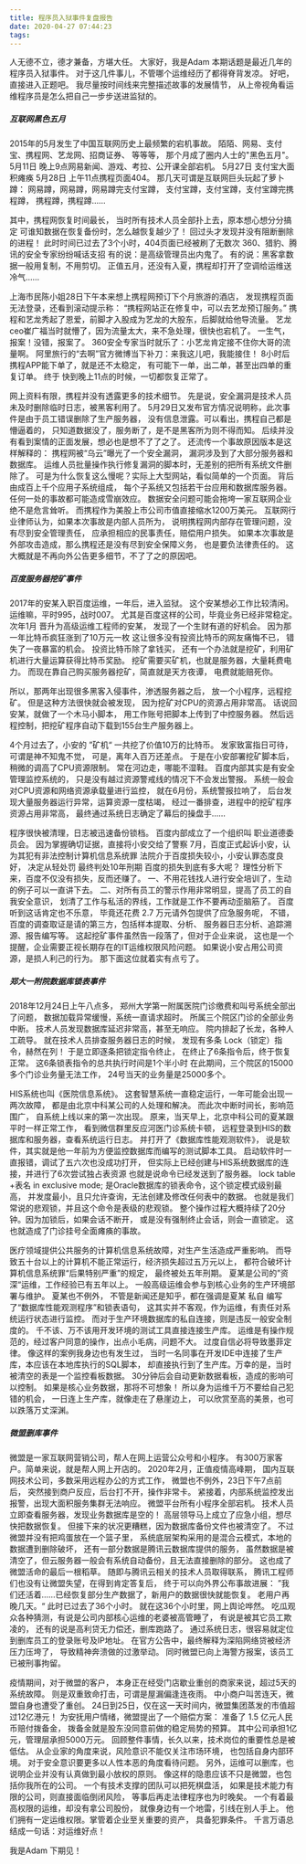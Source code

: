```yaml
---
title: 程序员入狱事件复盘报告
date: 2020-04-27 07:44:23
tags:
---
```


人无德不立，德才兼备，方堪大任。
大家好，我是Adam 本期话题是最近几年的程序员入狱事件。
对于这几件事儿，不管哪个运维经历了都得脊背发凉。
好吧，直接进入正题吧。
我尽量按时间线来完整描述故事的发展情节，
从上帝视角看运维程序员是怎么把自己一步步送进监狱的。

##### 互联网黑色五月

2015年的5月发生了中国互联网历史上最频繁的宕机事故。
陌陌、网易、支付宝、携程网、艺龙网、招商证券、
等等等，
那个月成了圈内人士的"黑色五月"。
5月11日 晚上9点网易新闻、游戏、考拉、公开课全部宕机。
5月27日 支付宝大面积瘫痪
5月28日 上午11点携程页面404。
那几天可谓是互联网巨头玩起了萝卜蹲：
网易蹲，网易蹲，网易蹲完支付宝蹲，
支付宝蹲，支付宝蹲，支付宝蹲完携程蹲，
携程蹲，携程蹲……

其中，携程网恢复时间最长，
当时所有技术人员全部扑上去，原本想心想分分搞定
可谁知数据在恢复备份时，怎么越恢复越少了！
回过头才发现并没有阻断删除的进程！
此时时间已过去了3个小时，404页面已经被刷了无数次
360、猎豹、腾讯的安全专家纷纷喊话支招
有的说：是高级管理员出内鬼了。
有的说：黑客拿数据一般用复制，不用剪切。
正值五月，还没有入夏，携程却打开了空调给运维送冷气……

上海市民陈小姐28日下午本来想上携程网预订下个月旅游的酒店，
发现携程页面无法登录，还看到滚动提示称：
“携程网站正在修复中，可以去艺龙预订服务。”
携程和艺龙秀起了恩爱，前脚才入股成为艺龙的大股东，后脚就给他导流量。
艺龙ceo崔广福当时就懵了，因为流量太大，来不急处理，很快也宕机了。
一生气，报案！没错，报案了。
360安全专家当时就乐了：小艺龙肯定接不住你大哥的流量啊。 
阿里旅行的“去啊”官方微博当下补刀：来我这儿吧，我能接住！
8小时后携程APP能下单了，就是还不太稳定，
有可能下一单，出二单，甚至出四单的重复订单。
终于 快到晚上11点的时候，一切都恢复正常了。

网上资料有限，携程并没有透露更多的技术细节。
先是说，安全漏洞是技术人员未及时删除临时日志，被黑客利用了。
5月29日又发布官方情况说明称，此次事件是由于员工错误删除了生产服务器，
没有信息泄露。可以看出，携程自己都是懵逼着的，
只知道数据没了，服务断了，是不是黑客所为则不得而知。
后续并没有看到案情的正面发展，想必也是想不了了之了。
还流传一个事故原因版本是这样解释的：
携程网被“乌云”曝光了一个安全漏洞，
漏洞涉及到了大部分服务器和数据库。
运维人员批量操作执行修复漏洞的脚本时，无差别的把所有系统文件删除了。
可是为什么恢复这么慢呢？实际上大型网站，看似简单的一个页面。
背后由成百上千个应用子系统组成，
每个子系统又包括若干台应用和数据库服务器。
任何一处的事故都可能造成雪崩效应。
数据安全问题可能会拖垮一家互联网企业绝不是危言耸听。
而携程作为美股上市公司市值直接缩水1200万美元。
互联网行业律师认为，如果本次事故是内部人员所为，
说明携程网内部存在管理问题，没有尽到安全管理责任，
应承担相应的民事责任，赔偿用户损失。
如果本次事故是外部攻击造成，那么携程还是没有尽到安全保障义务，
也是要负法律责任的。
这大概就是不再向外公告更多细节，不了了之的原因吧。

##### 百度服务器挖矿事件

2017年的安某入职百度运维，一年后，进入监狱。
这个安某想必工作比较清闲。
运维嘛，平时995，战时007。
尤其是百度这样的公司，毕竟业务已经非常稳定。
次年1月 晋升为高级运维工程师的安某，
发现了一个生财有道的好机会。
因为那一年比特币疯狂涨到了10万元一枚
这让很多没有投资比特币的网友痛悔不已，
错失了一夜暴富的机会。 投资比特币除了拿钱买，
还有一个办法就是挖矿，利用矿机进行大量运算获得比特币奖励。
挖矿需要买矿机，也就是服务器，大量耗费电力。
而现在靠自己购买服务器挖矿，简直就是天方夜谭，
电费就能赔死你。

所以，那两年出现很多黑客入侵事件，渗透服务器之后，
放一个小程序，远程挖矿。
但是这种方法很快就会被发现，
因为挖矿对CPU的资源占用非常高。
话说回安某，就做了一个木马小脚本，
用工作账号把脚本上传到了中控服务器。
然后远程控制，把挖矿程序自动下载到155台生产服务器上。

4个月过去了，小安的 ”矿机“ 一共挖了价值10万的比特币。
发家致富指日可待，可谓是神不知鬼不觉，
可是，离年入百万还差点。
于是在小安部署挖矿脚本后，稍微的调高了CPU资源限制。
常在河边走，哪能不湿鞋。
百度内部其实是有安全管理监控系统的，
只是没有越过资源警戒线的情况下不会发出警报。
系统一般会对CPU资源和网络资源承载量进行监控，
就在6月份，系统警报拉响了，
后台发现大量服务器运行异常，运算资源一度枯竭，
经过一番排查，进程中的挖矿程序资源占用非常高，
最终通过系统日志确定了幕后的操盘手……

程序很快被清理，日志被迅速备份锁档。
百度内部成立了一个组织叫 职业道德委员会。
因为掌握确切证据，直接将小安交给了警察
7月，百度正式起诉小安，认为其犯有非法控制计算机信息系统罪
法院介于百度损失较小，小安认罪态度良好，
决定从轻处罚 最终判处10年刑期
百度的损失到底有多大呢？
理性分析下来，百度不仅没有损失，反而还赚了。
一、不用花钱找人进行安全培训了，生动的例子可以一直讲下去。
二、对所有员工的警示作用非常明显，提高了员工的自我安全意识，
划清了工作与私活的界线，工作就是工作不要再动歪脑筋了。
百度听到这话肯定也不乐意，
毕竟还花费 2.7 万元请外包提供了应急服务呢，
不错，百度的调查取证是请的第三方，包括样本提取、分析、
服务器日志分析、追踪溯源、报告编写等。
这起挖矿事件虽然告一段落了，但对于企业来说，
这也是一个提醒，企业需要正视长期存在的IT运维权限风险问题。
如果说小安占用公司资源，是损人利己的行为。
那下面这位就着实有点亏了。

##### 郑大一附院数据库锁表事件

2018年12月24日上午八点多，
郑州大学第一附属医院门诊缴费和叫号系统全部出了问题，
数据加载异常缓慢，系统一直请求超时。
所属三个院区门诊的全部业务中断。
技术人员发现数据库延迟非常高，甚至无响应。
院内排起了长龙，各种人工疏导。
就在技术人员排查服务器日志的时候，
发现有多条 Lock（锁定）指令，赫然在列！
于是立即逐条把锁定指令终止，
在终止了6条指令后，终于恢复正常。
这6条锁表指令的总共执行时间是1个半小时
在此期间，三个院区的15000多个门诊业务量无法工作，
24号当天的业务量是25000多个。

HIS系统也叫《医院信息系统》。
这套智慧系统一直稳定运行，一年可能会出现一两次故障，
都是由北京中科某公司的人处理和解决。
而此次中断时间长，影响范围广，
自系统上线以来的第一次出现。
原来，当天早上，北京中科公司的夏某跟平时一样正常工作，
看到微信群里反应河医门诊系统卡顿，
远程登录到HIS的数据库和服务器，查看系统运行日志。
并打开了《数据库性能观测软件》，
说是软件，其实就是他一年前为方便监控数据库而编写的测试脚本工具。
启动软件时一直报错，调试了五六次也没成功打开，
但实际上已经创建与HIS系统数据库的连接，并进行了6次尝试独占表资源
也就是说命令已经发送到了服务器。
lock table +表名 in exclusive mode;
是Oracle数据库的锁表命令，这个锁定模式级别最高，
并发度最小，且只允许查询，无法创建及修改任何表中的数据。
也就是我们常说的悲观锁，并且这个命令是表级的悲观锁。
整个操作过程大概持续了20分钟。因为加锁后，如果会话不断开，
或是没有强制终止会话，则会一直锁定。
这也就造成了门诊挂号全面瘫痪的事故。

医疗领域提供公共服务的计算机信息系统故障，对生产生活造成严重影响。
而导致五十台以上的计算机不能正常运行，经济损失超过五万元以上，
都符合破坏计算机信息系统罪“后果特别严重”的规定，
最终被处五年刑期。
夏某是公司的”资深“运维，工作经验已有五年以上。
一般高级运维会参与到核心业务的生产环境部署与维护。
夏某也不例外，
不管是新闻还是知乎，都在强调是夏某 私自 编写了“数据库性能观测程序”和锁表语句，
这其实并不客观，作为运维，有责任对系统运行状态进行监控。
而对于生产环境数据库的私自连接，则是违反一般安全制度的。
千不该、万不该用开发环境的测试工具直接连接生产库。
运维是有操作规范的，经过客户同意的操作，出点小毛病，问题不大。
过度自信必将导致墨菲定律。
像这样的案例我身边也有发生过，
当时一名同事在开发IDE中连接了生产库，本应该在本地库执行的SQL脚本，
却直接执行到了生产库。万幸的是，当时被清空的表是一个监控看板数据。
30分钟后会自动更新数据看板，造成的影响可以控制。
如果是核心业务数据，那将不可想象！
所以身为运维千万不要给自己犯错的机会，
一日连上生产库，就像走在了悬崖边上，
可以欣赏至高的美景，也可以跌落万丈深渊。

##### 微盟删库事件

微盟是一家互联网营销公司，帮人在网上运营公众号和小程序。
有300万家客户。简单来说，就是帮人网上开店的。
2020年2月，正值疫情高峰期，
国内互联网技术公司，多数采用远程办公的方式工作，
微盟也不例外，23日下午7点前后，
突然接到商户反应，后台打不开，操作非常卡。
紧接着，内部系统监控发出报警，出现大面积服务集群无法响应。
微盟平台所有小程序全部宕机。
技术人员立即查看服务器，发现业务数据库是空的！
高层领导马上成立了应急小组，想尽快把数据恢复。
但接下来的状况更糟糕，因为数据库备份文件也被清空了。
不过微盟并没有把鸡蛋放在一个篮子里，
系统底层架构采用的是混合云模式，本地的数据遭到删除破坏，
还有一部分数据是腾讯云数据库提供的服务，
虽然数据是被清空了，但云服务器一般会有系统自动备份，且无法直接删除的部分。
这也成了微盟活命的最后一根稻草。
随即与腾讯云相关的技术人员取得联系，
腾讯工程师们也没有让微盟失望，在得到肯定答复后，
终于可以向外界公布事故进展：
”我们还活着……已经恢复部分生产数据了，新用户的数据很快就能恢复。
老用户再晚几天。“
此时已过去了36个小时。
就在这36个小时里，网上舆论哗然。
吃瓜观众各种猜测，有说是公司内部核心运维的老婆被高管睡了，
有说是被其它员工欺凌的，
还有的说是高利贷无力偿还，删库跑路了。
通过系统日志，很容易就定位到删库员工的登录账号及IP地址。
在官方公告中，最终解释为深陷网络贷被经济压力压垮了，
导致精神奔溃做的过激举动。
同时微盟已向上海警方报案，该员工已被刑事拘留。

疫情期间，对于微盟的客户，
本身正在经受门店歇业重创的商家来说，超过5天的系统故障。
则是双重致命打击，可谓是屋漏偏逢连夜雨。
中小商户叫苦连天，微盟自身也遭受了重创。
24日到25日，仅在这一天时间内，微盟集团蒸发的市值超过12亿港元！
为安抚用户情绪，微盟提出了一个赔偿方案：
准备了 1.5 亿元人民币赔付拨备金，
拨备金就是股东没同意前做的稳定局势的预算。
其中公司承担1亿元，管理层承担5000万元。
回顾整件事情，长久以来，技术岗位的重要性总是被低估。
从企业家的角度来说，风险意识不能仅关注市场环境，
也包括自身内部环境。
对于安全意识要更多以人性本恶的角度看待问题。
另外，运维可以删库，也说明企业并没有认真做到最小放权的原则。
像这样的隐患应该不只是微盟，也包括你我所在的公司。
一个有技术支撑的团队可以把死棋盘活，
如果是技术能力有限的公司，则直接面临倒闭风险，
等事后再走法律程序也为时晚矣。
一个有着最高权限的运维，却没有拿公司股份，
就像身边有一个地雷，引线在别人手上。
他们拥有一定运维权限。掌管着企业至关重要的资产，
具备犯罪条件。
千言万语总结成一句话：对运维好点！

我是Adam 下期见！